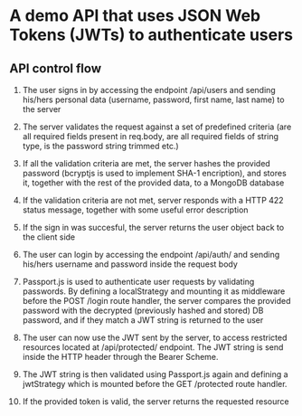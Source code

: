 # A demo API that uses JSON Web Tokens (JWTs) to authenticate users

## API control flow

1. The user signs in by accessing the endpoint /api/users and sending his/hers personal data (username, password, first name, last name) to the server

2. The server validates the request against a set of predefined criteria (are all required fields present in req.body, are all required fields of string type, is the password string trimmed etc.)

3. If all the validation criteria are met, the server hashes the provided password (bcryptjs is used to implement SHA-1 encription), and stores it, together with the rest of the provided data, to a MongoDB database

4. If the validation criteria are not met, server responds with a HTTP 422 status message, together with some useful error description

5. If the sign in was succesful, the server returns the user object back to the client side

6. The user can login by accessing the endpoint /api/auth/ and sending his/hers username and password inside the request body

7. Passport.js is used to authenticate user requests by validating passwords. By defining a localStrategy and mounting it as middleware before the POST /login route handler, the server compares the provided password with the decrypted (previously hashed and stored) DB password, and if they match a JWT string is returned to the user

8. The user can now use the JWT sent by the server, to access restricted resources located at /api/protected/ endpoint. The JWT string is send inside the HTTP header through the Bearer Scheme.

9. The JWT string is then validated using Passport.js again and defining a jwtStrategy which is mounted before the GET /protected route handler. 

10. If the provided token is valid, the server returns the requested resource
